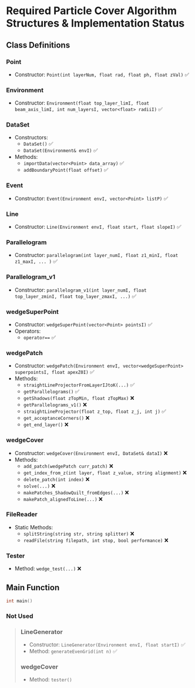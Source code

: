 # Required Particle Cover Algorithm Structures & Implementation Status

## Class Definitions

### Point
- Constructor: `Point(int layerNum, float rad, float ph, float zVal)` ✅

### Environment
- Constructor: `Environment(float top_layer_limI, float beam_axis_limI, int num_layersI, vector<float> radiiI)` ✅

### DataSet
- Constructors:
  - `DataSet()` ✅
  - `DataSet(Environment& envI)` ✅
- Methods:
  - `importData(vector<Point> data_array)` ✅
  - `addBoundaryPoint(float offset)` ✅

### Event
- Constructor: `Event(Environment envI, vector<Point> listP)` ✅

### Line
- Constructor: `Line(Environment envI, float start, float slopeI)` ✅

### Parallelogram
- Constructor: `parallelogram(int layer_numI, float z1_minI, float z1_maxI, ... )` ✅

### Parallelogram_v1
- Constructor: `parallelogram_v1(int layer_numI, float top_layer_zminI, float top_layer_zmaxI, ...)` ✅

### wedgeSuperPoint
- Constructor: `wedgeSuperPoint(vector<Point> pointsI)` ✅
- Operators:
  - `operator==` ✅

### wedgePatch
- Constructor: `wedgePatch(Environment envI, vector<wedgeSuperPoint> superpointsI, float apexZ0I)` ✅
- Methods:
  - `straightLineProjectorFromLayerIJtoK(...)` ✅
  - `getParallelograms()` ✅
  - `getShadows(float zTopMin, float zTopMax)` ❌
  - `getParallelograms_v1()` ❌
  - `straightLineProjector(float z_top, float z_j, int j)` ✅
  - `get_acceptanceCorners()` ❌
  - `get_end_layer()` ❌

### wedgeCover
- Constructor: `wedgeCover(Environment envI, DataSet& dataI)` ❌
- Methods:
  - `add_patch(wedgePatch curr_patch)` ❌
  - `get_index_from_z(int layer, float z_value, string alignment)` ❌
  - `delete_patch(int index)` ❌
  - `solve(...)` ❌
  - `makePatches_ShadowQuilt_fromEdges(...)` ❌
  - `makePatch_alignedToLine(...)` ❌

### FileReader
- Static Methods:
  - `splitString(string str, string splitter)` ❌
  - `readFile(string filepath, int stop, bool performance)` ❌

### Tester
- Method: `wedge_test(...)` ❌

## Main Function

```cpp
int main() 
```
### Not Used
> ### LineGenerator
> - Constructor: `LineGenerator(Environment envI, float startI)` ✅
> - Method: `generateEvenGrid(int n)` ✅ 
> 
> ### wedgeCover
> - Method: `tester()`


